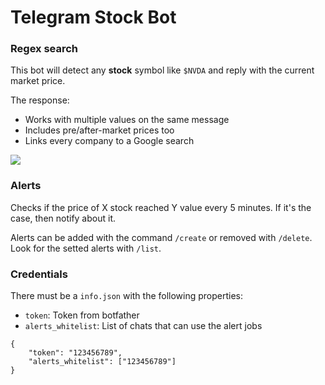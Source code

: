 # Telegram Stock Bot
### Regex search
This bot will detect any __stock__ symbol like `$NVDA` and reply with the current market price.

The response:
- Works with multiple values on the same message
- Includes pre/after-market prices too
- Links every company to a Google search

![](https://github.com/izquiratops/telegram-stock-bot/blob/main/docs/screen2.png)

### Alerts
Checks if the price of X stock reached Y value every 5 minutes. If it's the case, then notify about it.

Alerts can be added with the command `/create` or removed with `/delete`.
Look for the setted alerts with `/list`.

### Credentials
There must be a `info.json` with the following properties:
- `token`: Token from botfather
- `alerts_whitelist`: List of chats that can use the alert jobs

```
{
    "token": "123456789",
    "alerts_whitelist": ["123456789"]
}
```
